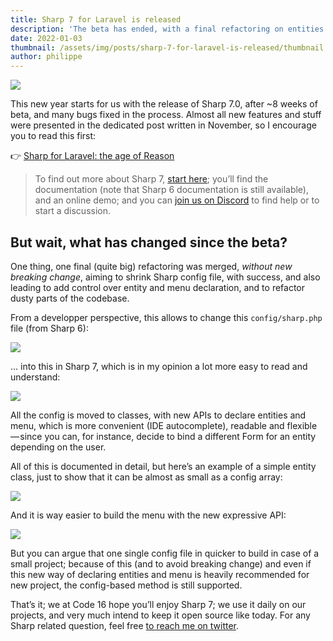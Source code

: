 ```yaml
---
title: Sharp 7 for Laravel is released
description: 'The beta has ended, with a final refactoring on entities and menu declaration'
date: 2022-01-03
thumbnail: /assets/img/posts/sharp-7-for-laravel-is-released/thumbnail.png
author: philippe
---
```


![](/assets/img/posts/sharp-7-for-laravel-is-released/thumbnail.png)

This new year starts for us with the release of Sharp 7.0, after ~8 weeks of beta, and many bugs fixed in the process. Almost all new features and stuff were presented in the dedicated post written in November, so I encourage you to read this first:

👉 [Sharp for Laravel: the age of Reason](/posts/sharp-for-laravel-the-age-of-reason)

> To find out more about Sharp 7, [start here](https://sharp.code16.fr/docs/); you’ll find the documentation (note that Sharp 6 documentation is still available), and an online demo; and you can [join us on Discord](https://discord.com/invite/sFBT5c3XZz) to find help or to start a discussion.

## But wait, what has changed since the beta?

One thing, one final (quite big) refactoring was merged, _without new breaking change_, aiming to shrink Sharp config file, with success, and also leading to add control over entity and menu declaration, and to refactor dusty parts of the codebase.

From a developper perspective, this allows to change this `config/sharp.php` file (from Sharp 6):

![](/assets/img/posts/sharp-7-for-laravel-is-released/1__fwkntRytMkYbCJrbuHGoFA.png)

… into this in Sharp 7, which is in my opinion a lot more easy to read and understand:

![](/assets/img/posts/sharp-7-for-laravel-is-released/1__ros5YvBAw27C735uP9dLFg.png)

All the config is moved to classes, with new APIs to declare entities and menu, which is more convenient (IDE autocomplete), readable and flexible — since you can, for instance, decide to bind a different Form for an entity depending on the user.

All of this is documented in detail, but here’s an example of a simple entity class, just to show that it can be almost as small as a config array:

![](/assets/img/posts/sharp-7-for-laravel-is-released/1__jKldc474QRIHRpAw2__tbvw.png)

And it is way easier to build the menu with the new expressive API:

![](/assets/img/posts/sharp-7-for-laravel-is-released/1__sda__MqRxW1viewVTV3akSg.png)

But you can argue that one single config file in quicker to build in case of a small project; because of this (and to avoid breaking change) and even if this new way of declaring entities and menu is heavily recommended for new project, the config-based method is still supported.

That’s it; we at Code 16 hope you’ll enjoy Sharp 7; we use it daily on our projects, and very much intend to keep it open source like today. For any Sharp related question, feel free [to reach me on twitter](https://twitter.com/dvlpp).
